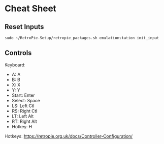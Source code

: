 # Cheat Sheet

## Reset Inputs

```
sudo ~/RetroPie-Setup/retropie_packages.sh emulationstation init_input
```

## Controls

Keyboard:

* A: A
* B: B
* X: X
* Y: Y
* Start: Enter
* Select: Space
* LS: Left Ctl
* RS: Right Ctl
* LT: Left Alt
* RT: Right Alt
* Hotkey: H

Hotkeys: https://retropie.org.uk/docs/Controller-Configuration/
